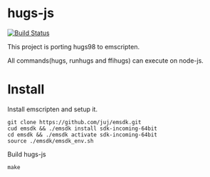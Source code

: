 hugs-js
========

[![Build Status](https://travis-ci.org/junjihashimoto/hugs-js.svg?branch=master)](https://travis-ci.org/junjihashimoto/hugs-js)

This project is porting hugs98 to emscripten.

All commands(hugs, runhugs and ffihugs) can execute on node-js.


# Install

Install emscripten and setup it.

```
git clone https://github.com/juj/emsdk.git
cud emsdk && ./emsdk install sdk-incoming-64bit
cd emsdk && ./emsdk activate sdk-incoming-64bit
source ./emsdk/emsdk_env.sh
```

Build hugs-js

```
make
```

